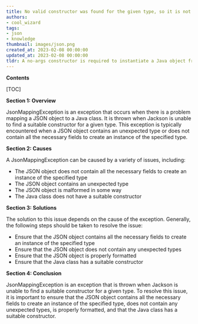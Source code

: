 ```yaml
---
title: No valid constructor was found for the given type, so it is not possible to create an instance from a JSON object
authors:
- cool_wizard
tags:
- json
- knowledge
thumbnail: images/json.png
created_at: 2023-02-08 00:00:00
updated_at: 2023-02-08 00:00:00
tldr: A no-args constructor is required to instantiate a Java object from JSON.
---
```


**Contents**

[TOC]

**Section 1: Overview**

JsonMappingException is an exception that occurs when there is a problem mapping a JSON object to a Java class. It is thrown when Jackson is unable to find a suitable constructor for a given type. This exception is typically encountered when a JSON object contains an unexpected type or does not contain all the necessary fields to create an instance of the specified type.

**Section 2: Causes**

A JsonMappingException can be caused by a variety of issues, including:

- The JSON object does not contain all the necessary fields to create an instance of the specified type
- The JSON object contains an unexpected type
- The JSON object is malformed in some way
- The Java class does not have a suitable constructor

**Section 3: Solutions**

The solution to this issue depends on the cause of the exception. Generally, the following steps should be taken to resolve the issue:

- Ensure that the JSON object contains all the necessary fields to create an instance of the specified type
- Ensure that the JSON object does not contain any unexpected types
- Ensure that the JSON object is properly formatted
- Ensure that the Java class has a suitable constructor

**Section 4: Conclusion**

JsonMappingException is an exception that is thrown when Jackson is unable to find a suitable constructor for a given type. To resolve this issue, it is important to ensure that the JSON object contains all the necessary fields to create an instance of the specified type, does not contain any unexpected types, is properly formatted, and that the Java class has a suitable constructor.
